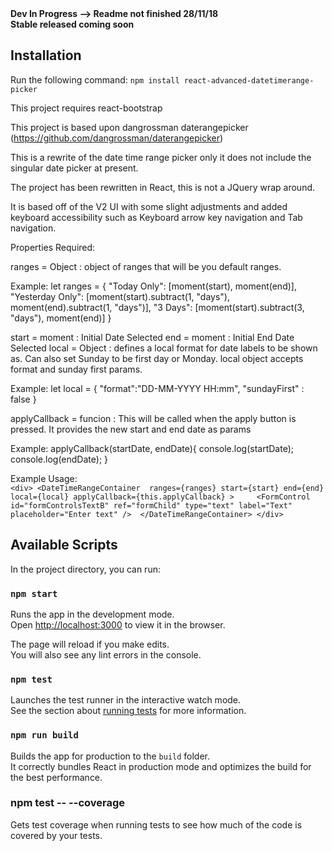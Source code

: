 <b> 
Dev In Progress --> Readme not finished 28/11/18
<br>
Stable released coming soon 
</b>
<br>

## Installation
Run the following command:
`npm install react-advanced-datetimerange-picker`

This project requires react-bootstrap

This project is based upon dangrossman daterangepicker (https://github.com/dangrossman/daterangepicker)

This is a rewrite of the date time range picker only it does not include the singular date picker at present. 

The project has been rewritten in React, this is not a JQuery wrap around. 

It is based off of the V2 UI with some slight adjustments and added keyboard accessibility such as Keyboard arrow key navigation and Tab navigation. 

Properties Required:

ranges = Object : object of ranges that will be you default ranges. 

Example: let ranges = {
            "Today Only": [moment(start), moment(end)],
            "Yesterday Only": [moment(start).subtract(1, "days"), moment(end).subtract(1, "days")],
            "3 Days": [moment(start).subtract(3, "days"), moment(end)]
        }

start = moment : Initial Date Selected
end = moment : Initial End Date Selected
local = Object : defines a local format for date labels to be shown as. Can also set Sunday to be first day or Monday. local object accepts format and sunday first params.

Example: 
let local = {
            "format":"DD-MM-YYYY HH:mm",
            "sundayFirst" : false
        }

applyCallback = funcion : This will be called when the apply button is pressed. It provides the new start and end date as params

Example: 
applyCallback(startDate, endDate){
        console.log(startDate);
        console.log(endDate);
    }

Example Usage: <br>
    ```
    <div>
        <DateTimeRangeContainer 
            ranges={ranges}
            start={start}
            end={end}
            local={local}
            applyCallback={this.applyCallback}
        >    
            <FormControl
            id="formControlsTextB"
            ref="formChild"
            type="text"
            label="Text"
            placeholder="Enter text"
            /> 
        </DateTimeRangeContainer>
    </div>
    ```


## Available Scripts

In the project directory, you can run:

### `npm start`

Runs the app in the development mode.<br>
Open [http://localhost:3000](http://localhost:3000) to view it in the browser.

The page will reload if you make edits.<br>
You will also see any lint errors in the console.

### `npm test`

Launches the test runner in the interactive watch mode.<br>
See the section about [running tests](https://facebook.github.io/create-react-app/docs/running-tests) for more information.

### `npm run build`

Builds the app for production to the `build` folder.<br>
It correctly bundles React in production mode and optimizes the build for the best performance.

### npm test -- --coverage

Gets test coverage when running tests to see how much of the code is covered by your tests.